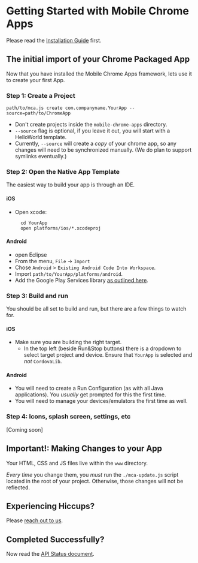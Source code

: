 # Getting Started with Mobile Chrome Apps

Please read the [Installation Guide](Installation.md) first.

## The initial import of your Chrome Packaged App

Now that you have installed the Mobile Chrome Apps framework, lets use it to create your first App.

### Step 1: Create a Project

    path/to/mca.js create com.companyname.YourApp --source=path/to/ChromeApp

* Don't create projects inside the `mobile-chrome-apps` directory.
* `--source` flag is optional, if you leave it out, you will start with a HelloWorld template.
* Currently, `--source` will create a _copy_ of your chrome app, so any changes will need to be synchronized manually.  (We do plan to support symlinks eventually.)

### Step 2: Open the Native App Template

The easiest way to build your app is through an IDE.

#### iOS

* Open xcode:

        cd YourApp
        open platforms/ios/*.xcodeproj

#### Android

* open Eclipse
* From the menu, `File` -> `Import`
* Chose `Android` > `Existing Android Code Into Workspace`.
* Import `path/to/YourApp/platforms/android`.
* Add the Google Play Services library [as outlined here](http://developer.android.com/google/play-services/setup.html).

### Step 3: Build and run

You should be all set to build and run, but there are a few things to watch for.

#### iOS

* Make sure you are building the right target.
  * In the top left (beside Run&Stop buttons) there is a dropdown to select target project and device.  Ensure that `YourApp` is selected and _not_ `CordovaLib`.

#### Android

* You will need to create a Run Configuration (as with all Java applications).  You _usually_ get prompted for this the first time.
* You will need to manage your devices/emulators the first time as well.

### Step 4: Icons, splash screen, settings, etc

[Coming soon]


## Important!: Making Changes to your App

Your HTML, CSS and JS files live within the `www` directory.

_Every time_ you change them, you _must_ run the `./mca-update.js` script located in the root of your project.  Otherwise, those changes will not be reflected.


## Experiencing Hiccups?

Please [reach out to us](mailto:mobile-chrome-apps@googlegroups.com).


## Completed Successfully?

Now read the [API Status document](APIStatus.md).
